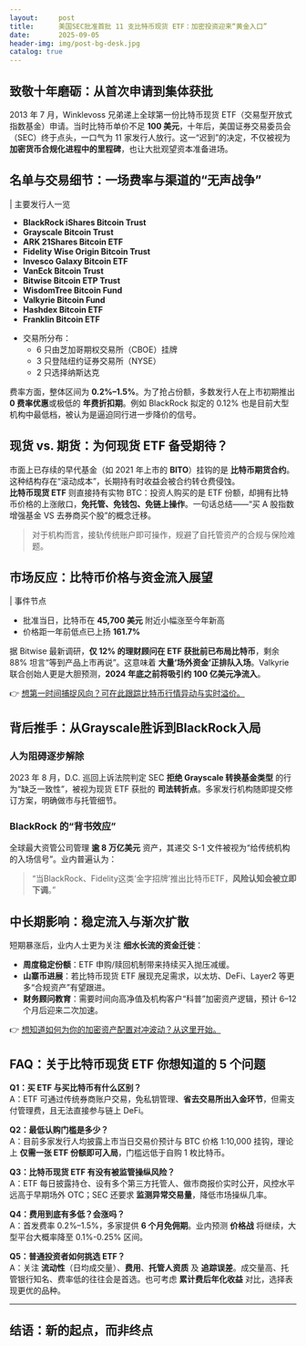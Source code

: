 ```yaml
---
layout:     post
title:      美国SEC批准首批 11 支比特币现货 ETF：加密投资迎来“黄金入口”
date:       2025-09-05
header-img: img/post-bg-desk.jpg
catalog: true
---
```


## 致敬十年磨砺：从首次申请到集体获批  
2013 年 7 月，Winklevoss 兄弟递上全球第一份比特币现货 ETF（交易型开放式指数基金）申请。当时比特币单价不足 **100 美元**，十年后，美国证券交易委员会（SEC）终于点头，一口气为 11 家发行人放行。这一“迟到”的决定，不仅被视为 **加密货币合规化进程中的里程碑**，也让大批观望资本准备进场。

## 名单与交易细节：一场费率与渠道的“无声战争”

| 主要发行人一览  
- **BlackRock iShares Bitcoin Trust**  
- **Grayscale Bitcoin Trust**  
- **ARK 21Shares Bitcoin ETF**  
- **Fidelity Wise Origin Bitcoin Trust**  
- **Invesco Galaxy Bitcoin ETF**  
- **VanEck Bitcoin Trust**  
- **Bitwise Bitcoin ETP Trust**  
- **WisdomTree Bitcoin Fund**  
- **Valkyrie Bitcoin Fund**  
- **Hashdex Bitcoin ETF**  
- **Franklin Bitcoin ETF**

* 交易所分布：  
  - 6 只由芝加哥期权交易所（CBOE）挂牌  
  - 3 只登陆纽约证券交易所（NYSE）  
  - 2 只选择纳斯达克  

费率方面，整体区间为 **0.2%–1.5%**。为了抢占份额，多数发行人在上市初期推出 **0 费率优惠**或极低的 **年费折扣期**。例如 BlackRock 拟定的 0.12% 也是目前大型机构中最低档，被认为是逼迫同行进一步降价的信号。

## 现货 vs. 期货：为何现货 ETF 备受期待？

市面上已存续的早代基金（如 2021 年上市的 **BITO**）挂钩的是 **比特币期货合约**。这种结构存在“滚动成本”，长期持有时收益会被合约转仓费侵蚀。  
**比特币现货 ETF** 则直接持有实物 BTC：投资人购买的是 ETF 份额，却拥有比特币价格的上涨敞口，**免托管、免钱包、免链上操作**。一句话总结——“买 A 股指数增强基金 VS 去券商买个股”的概念迁移。

> 对于机构而言，接轨传统账户即可操作，规避了自托管资产的合规与保险难题。

## 市场反应：比特币价格与资金流入展望

| 事件节点  
- 批准当日，比特币在 **45,700 美元** 附近小幅涨至今年新高  
- 价格距一年前低点已上扬 **161.7%**  

据 Bitwise 最新调研，**仅 12% 的理财顾问在 ETF 获批前已布局比特币**，剩余 88% 坦言“等到产品上市再说”。这意味着 **大量‘场外资金’正排队入场**。Valkyrie 联合创始人更是大胆预测，**2024 年底之前将吸引约 100 亿美元净流入**。

👉 [想第一时间捕捉风向？可在此跟踪比特币行情异动与实时溢价。](https://okxdog.com/)

## 背后推手：从Grayscale胜诉到BlackRock入局

### 人为阻碍逐步解除

2023 年 8 月，D.C. 巡回上诉法院判定 SEC **拒绝 Grayscale 转换基金类型** 的行为“缺乏一致性”，被视为现货 ETF 获批的 **司法转折点**。多家发行机构随即提交修订方案，明确做市与托管细节。

### BlackRock 的“背书效应”

全球最大资管公司管理 **逾 8 万亿美元** 资产，其递交 S-1 文件被视为“给传统机构的入场信号”。业内普遍认为：

> “当BlackRock、Fidelity这类‘金字招牌’推出比特币ETF，**风险认知会被立即下调**。”

## 中长期影响：稳定流入与渐次扩散

短期暴涨后，业内人士更为关注 **细水长流的资金迁徙**：

- **周度稳定份额**：ETF 申购/赎回机制带来持续买入抛压减缓。  
- **山寨币进展**：若比特币现货 ETF 展现充足需求，以太坊、DeFi、Layer2 等更多“合规资产”有望跟进。  
- **财务顾问教育**：需要时间向高净值及机构客户“科普”加密资产逻辑，预计 6–12 个月后迎来二次加速。

👉 [想知道如何为你的加密资产配置对冲波动？从这里开始。](https://okxdog.com/)

## FAQ：关于比特币现货 ETF 你想知道的 5 个问题

**Q1：买 ETF 与买比特币有什么区别？**  
A：ETF 可通过传统券商账户交易，免私钥管理、**省去交易所出入金环节**，但需支付管理费，且无法直接参与链上 DeFi。

**Q2：最低认购门槛是多少？**  
A：目前多家发行人均披露上市当日交易价预计与 BTC 价格 1:10,000 挂钩，理论上 **仅需一张 ETF 份额即可入局**，门槛远低于自购 1 枚比特币。

**Q3：比特币现货 ETF 有没有被监管操纵风险？**  
A：ETF 每日披露持仓、设有多个第三方托管人、做市商报价实时公开，风控水平远高于早期场外 OTC；SEC 还要求 **监测异常交易量**，降低市场操纵几率。

**Q4：费用到底有多低？会涨吗？**  
A：首发费率 0.2%–1.5%，多家提供 **6 个月免佣期**。业内预测 **价格战** 将继续，大型平台大概率降至 0.1%-0.25% 区间。

**Q5：普通投资者如何挑选 ETF？**  
A：关注 **流动性**（日均成交量）、**费用**、**托管人资质** 及 **追踪误差**。成交量高、托管银行知名、费率低的往往会是首选。也可考虑 **累计费后年化收益** 对比，选择表现更优的品种。

---

## 结语：新的起点，而非终点